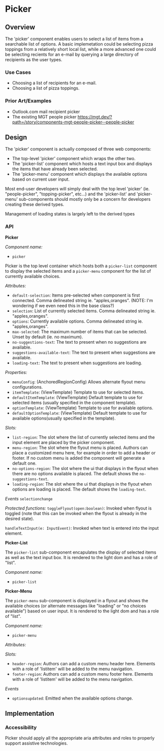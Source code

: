 # Picker

## Overview

The 'picker' component enables users to select a list of items from a searchable list of options.  A basic implemetation could be selecting  pizza toppings from a relatively short local list, while a more advanced one could be selecting recients for an e-mail by querying a large directory of recipients as the user types.

### Use Cases

- Choosing a list of recipients for an e-mail.
- Choosing a list of pizza toppings.

### Prior Art/Examples

- Outlook.com mail recipient picker 
- The existing MGT people picker https://mgt.dev/?path=/story/components-mgt-people-picker--people-picker

## Design

The 'picker' component is actually composed of three web components:
- The top-level 'picker' component which wraps the other two.
- The 'picker-list' component which hosts a text input box and displays the items that have already been selected.
- The 'picker-menu' component which displays the available options based on current user input.

Most end-user developers will simply deal with the top level 'picker'  (ie. "people-picker", "topping-picker", etc...) and the 'picker-list' and 'picker-menu' sub-components should mostly only be a concern for developers creating these derived types.

Management of loading states is largely left to the derived types

### API

**Picker**

*Component name:*
- `picker`

Picker is the top level container which hosts both a `picker-list` component to display the selected items and a `picker-menu` component for the list of currently available choices.

*Attributes:*
- `default-selection`: Items pre-selected when component is first connected. Comma delineated string ie. "apples,oranges".  (NOTE: I'm wondering if we even need this in the base class?)
- `selection`: List of currently selected items. Comma delineated string ie. "apples,oranges".
- `options`: Currently available options. Comma delineated string ie. "apples,oranges".
- `max-selected`: The maximum number of items that can be selected.  Unset by default (ie. no maximum).
- `no-suggestions-text`: The text to present when no suggestions are available.
- `suggestions-available-text`: The text to present when suggestions are available.
- `loading-text`: The text to present when suggestions are loading. 

*Properties:*
- `menuConfig`: (AnchoredRegionConfig)  Allows alternate flyout menu configurations.
- `itemTemplate`: (ViewTemplate) Template to use for selected items.
- `defaultItemTemplate`: (ViewTemplate) Default template to use for selected items (usually specified in the component template).
- `optionTemplate`: (ViewTemplate) Template to use for available options.
- `defaultOptionTemplate`: (ViewTemplate) Default template to use for available options(usually specified in the template).

*Slots:*
- `list-region`: The slot where the list of currently selected items and the input element are placed by the picker component.
- `menu-region`:  The slot where the flyout menu is placed. Authors can place a customized menu here, for example in order to add a header or footer.  If no custom menu is added the component will generate a default one.
- `no-options-region`: The slot where the ui that displays in the flyout when there are no options available is placed.  The default shows the `no-suggestions-text`.
- `loading-region`: The slot where the ui that displays in the flyout when options are loading is placed.  The default shows the `loading-text`.

*Events*
`selectionchange`

*Protected functions:*
`toggleFlyout(open:boolean)`: Invoked when flyout is toggled (note that this can be invoked when the flyout is already in the desired state).  

`handleTextInput(e: InputEvent)`: Invoked when text is entered into the input element.

**Picker-List**

The `picker-list` sub-component encapulates the display of selected items as well as the text input box.  It is rendered to the light dom and has a role of "list".

*Component name:*
- `picker-list`

**Picker-Menu**

The `picker-menu` sub-component is displayed in a flyout and shows the available choices (or alternate messages like "loading" or "no choices available") based on user input.  It is rendered to the light dom and has a role of "list".

*Component name:*
- `picker-menu`

*Attributes:*

*Slots:*
- `header-region`: Authors can add a custom menu header here.  Elements with a role of 'listitem' will be added to the menu navigation.
- `footer-region`: Authors can add a custom menu footer here.  Elements with a role of 'listitem' will be added to the menu navigation.

*Events*
- `optionsupdated`: Emitted when the available options change.

## Implementation

### Accessibility
Picker should apply all the appropriate aria attributes and roles to properly support assistive technologies.